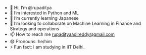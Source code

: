 - 👋 Hi, I’m @rupaditya
- 👀 I’m interested in Python and ML
- 🌱 I’m currently learning Japanese
- 💞️ I’m looking to collaborate on Machine Learning in Finance and Strategy and operations
- 📫 How to reach me rupadityaadireddy@gmail.com 
- 😄 Pronouns: he/him
- ⚡ Fun fact: I am studying in IIT Delhi.

<!---
rupaditya/rupaditya is a ✨ special ✨ repository because its `README.md` (this file) appears on your GitHub profile.
You can click the Preview link to take a look at your changes.
--->
